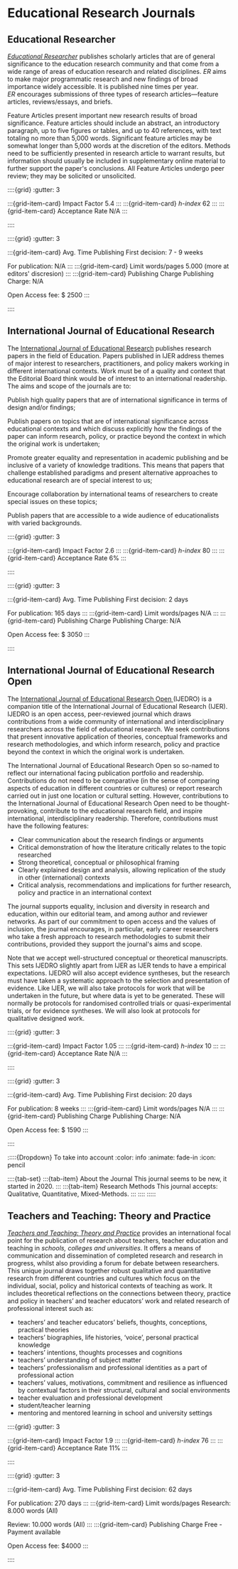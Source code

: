 # Educational Research Journals

## Educational Researcher

_<a href="https://journals.sagepub.com/home/EDR" target="_blank" rel="noopener noreferrer">Educational Researcher</a>_ publishes scholarly articles that are of general significance to the education research community and that come from a wide range of areas of education research and related disciplines. _ER_ aims to make major programmatic research and new findings of broad importance widely accessible. It is published nine times per year.
_ER_ encourages submissions of three types of research articles—feature articles, reviews/essays, and briefs.

Feature Articles present important new research results of broad significance. Feature articles should include an abstract, an introductory paragraph, up to five figures or tables, and up to 40 references, with text totaling no more than 5,000 words. Significant feature articles may be somewhat longer than 5,000 words at the discretion of the editors. Methods need to be sufficiently presented in research article to warrant results, but information should usually be included in supplementary online material to further support the paper's conclusions. All Feature Articles undergo peer review; they may be solicited or unsolicited.

::::{grid}
:gutter: 3

:::{grid-item-card} Impact Factor
5.4
:::
:::{grid-item-card} _h-index_
62
:::
:::{grid-item-card} Acceptance Rate
N/A
:::

::::

::::{grid}
:gutter: 3

:::{grid-item-card} Avg. Time Publishing
First decision: 7 - 9 weeks 

For publication: N/A
:::
:::{grid-item-card} Limit words/pages
5.000 (more at editors' discresion)
:::
:::{grid-item-card} Publishing Charge
Publishing Charge: N/A

Open Access fee: $ 2500
:::

::::


## International Journal of Educational Research 

The <a href="https://www.sciencedirect.com/journal/international-journal-of-educational-research" target="_blank" rel="noopener noreferrer">International Journal of Educational Research</a> publishes research papers in the field of Education. Papers published in IJER address themes of major interest to researchers, practitioners, and policy makers working in different international contexts. Work must be of a quality and context that the Editorial Board think would be of interest to an international readership. The aims and scope of the journals are to:

Publish high quality papers that are of international significance in terms of design and/or findings;

Publish papers on topics that are of international significance across educational contexts and which discuss explicitly how the findings of the paper can inform research, policy, or practice beyond the context in which the original work is undertaken;

Promote greater equality and representation in academic publishing and be inclusive of a variety of knowledge traditions. This means that papers that challenge established paradigms and present alternative approaches to educational research are of special interest to us;

Encourage collaboration by international teams of researchers to create special issues on these topics;

Publish papers that are accessible to a wide audience of educationalists with varied backgrounds.

::::{grid}
:gutter: 3

:::{grid-item-card} Impact Factor
2.6
:::
:::{grid-item-card} _h-index_
80
:::
:::{grid-item-card} Acceptance Rate
6%
:::

::::

::::{grid}
:gutter: 3

:::{grid-item-card} Avg. Time Publishing
First decision: 2 days

For publication: 165 days
:::
:::{grid-item-card} Limit words/pages
N/A
:::
:::{grid-item-card} Publishing Charge
Publishing Charge: N/A

Open Access fee: $ 3050
:::

::::


## International Journal of Educational Research Open

The <a href="https://www.sciencedirect.com/journal/international-journal-of-educational-research-open" target="_blank" rel="noopener noreferrer"> International Journal of Educational Research Open </a> (IJEDRO) is a companion title of the International Journal of Educational Research (IJER). IJEDRO is an open access, peer-reviewed journal which draws contributions from a wide community of international and interdisciplinary researchers across the field of educational research. We seek contributions that present innovative application of theories, conceptual frameworks and research methodologies, and which inform research, policy and practice beyond the context in which the original work is undertaken.

The International Journal of Educational Research Open so so-named to reflect our international facing publication portfolio and readership. Contributions do not need to be comparative (in the sense of comparing aspects of education in different countries or cultures) or report research carried out in just one location or cultural setting. However, contributions to the International Journal of Educational Research Open need to be thought-provoking, contribute to the educational research field, and inspire international, interdisciplinary readership. Therefore, contributions must have the following features:

- Clear communication about the research findings or arguments
- Critical demonstration of how the literature critically relates to the topic researched
- Strong theoretical, conceptual or philosophical framing
- Clearly explained design and analysis, allowing replication of the study in other (international) contexts
- Critical analysis, recommendations and implications for further research, policy and practice in an international context

The journal supports equality, inclusion and diversity in research and education, within our editorial team, and among author and reviewer networks. As part of our commitment to open access and the values of inclusion, the journal encourages, in particular, early career researchers who take a fresh approach to research methodologies to submit their contributions, provided they support the journal's aims and scope.

Note that we accept well-structured conceptual or theoretical manuscripts. This sets IJEDRO slightly apart from IJER as IJER tends to have a empirical expectations. IJEDRO will also accept evidence syntheses, but the research must have taken a systematic approach to the selection and presentation of evidence. Like IJER, we will also take protocols for work that will be undertaken in the future, but where data is yet to be generated. These will normally be protocols for randomised controlled trials or quasi-experimental trials, or for evidence syntheses. We will also look at protocols for qualitative designed work.

::::{grid}
:gutter: 3

:::{grid-item-card} Impact Factor
1.05
:::
:::{grid-item-card} _h-index_
10
:::
:::{grid-item-card} Acceptance Rate
N/A
:::

::::

::::{grid}
:gutter: 3

:::{grid-item-card} Avg. Time Publishing
First decision: 20 days

For publication: 8 weeks
:::
:::{grid-item-card} Limit words/pages
N/A
:::
:::{grid-item-card} Publishing Charge
Publishing Charge: N/A

Open Access fee: $ 1590
:::

::::


:::::{Dropdown}  To take into account
:color: info
:animate: fade-in
:icon: pencil

::::{tab-set}
:::{tab-item} About the Journal
This journal seems to be new, it started in 2020. 
:::
:::{tab-item} Research Methods
This journal accepts: Qualitative, Quantitative, Mixed-Methods.
:::
::::
:::::


## Teachers and Teaching: Theory and Practice

_<a href="https://www.tandfonline.com/journals/ctat20" target="_blank" rel="noopener noreferrer">Teachers and Teaching: Theory and Practice</a>_ provides an international focal point for the publication of research about teachers, teacher education and teaching in _schools, colleges and universities_. It offers a means of communication and dissemination of completed research and research in progress, whilst also providing a forum for debate between researchers. This unique journal draws together robust qualitative and quantitative research from different countries and cultures which focus on the individual, social, policy and historical contexts of teaching as work. It includes theoretical reflections on the connections between theory, practice and policy in teachers’ and teacher educators’ work and related research of professional interest such as:

- teachers’ and teacher educators’ beliefs, thoughts, conceptions, practical theories  
- teachers’ biographies, life histories, ‘voice’, personal practical knowledge  
- teachers’ intentions, thoughts processes and cognitions  
- teachers’ understanding of subject matter  
- teachers’ professionalism and professional identities as a part of professional action  
- teachers’ values, motivations, commitment and resilience as influenced by contextual factors in their structural, cultural and social environments  
- teacher evaluation and professional development  
- student/teacher learning  
- mentoring and mentored learning in school and university settings

::::{grid}
:gutter: 3

:::{grid-item-card} Impact Factor
1.9
:::
:::{grid-item-card} _h-index_
76
:::
:::{grid-item-card} Acceptance Rate
11%
:::

::::

::::{grid}
:gutter: 3

:::{grid-item-card} Avg. Time Publishing
First decision: 62 days

For publication: 270 days
:::
:::{grid-item-card} Limit words/pages
Research: 8.000 words (All)

Review: 10.000 words (All)
:::
:::{grid-item-card} Publishing Charge
Free - Payment available

Open Access fee: $4000
:::

::::

